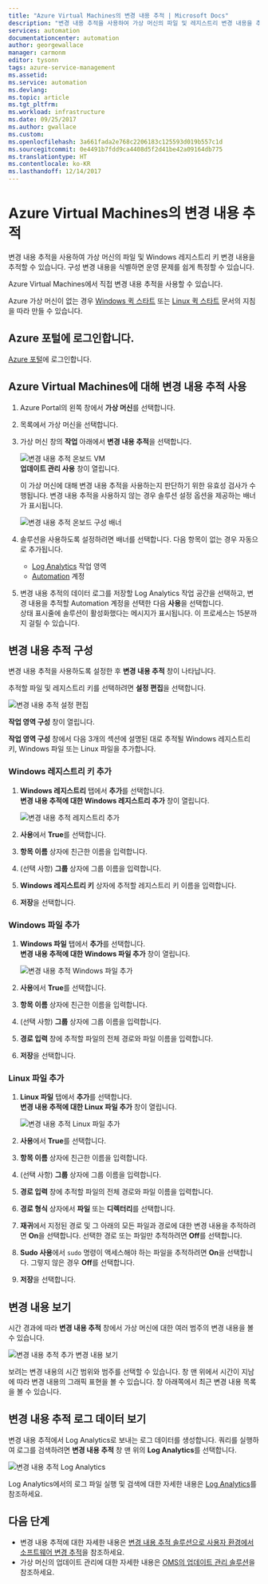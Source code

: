 ```yaml
---
title: "Azure Virtual Machines의 변경 내용 추적 | Microsoft Docs"
description: "변경 내용 추적을 사용하여 가상 머신의 파일 및 레지스트리 변경 내용을 추적합니다."
services: automation
documentationcenter: automation
author: georgewallace
manager: carmonm
editor: tysonn
tags: azure-service-management
ms.assetid: 
ms.service: automation
ms.devlang: 
ms.topic: article
ms.tgt_pltfrm: 
ms.workload: infrastructure
ms.date: 09/25/2017
ms.author: gwallace
ms.custom: 
ms.openlocfilehash: 3a661fada2e768c2206183c125593d019b557c1d
ms.sourcegitcommit: 0e4491b7fdd9ca4408d5f2d41be42a09164db775
ms.translationtype: HT
ms.contentlocale: ko-KR
ms.lasthandoff: 12/14/2017
---
```

# <a name="track-changes-in-your-azure-virtual-machines"></a>Azure Virtual Machines의 변경 내용 추적

변경 내용 추적을 사용하여 가상 머신의 파일 및 Windows 레지스트리 키 변경 내용을 추적할 수 있습니다. 구성 변경 내용을 식별하면 운영 문제를 쉽게 특정할 수 있습니다.

Azure Virtual Machines에서 직접 변경 내용 추적을 사용할 수 있습니다.

Azure 가상 머신이 없는 경우 [Windows 퀵 스타트](../virtual-machines/windows/quick-create-portal.md) 또는 [Linux 퀵 스타트](../virtual-machines/linux/quick-create-portal.md) 문서의 지침을 따라 만들 수 있습니다.

## <a name="sign-in-to-the-azure-portal"></a>Azure 포털에 로그인합니다.
[Azure 포털](https://portal.azure.com/)에 로그인합니다.

## <a name="enable-change-tracking-for-an-azure-virtual-machine"></a>Azure Virtual Machines에 대해 변경 내용 추적 사용

1. Azure Portal의 왼쪽 창에서 **가상 머신**를 선택합니다.
2. 목록에서 가상 머신을 선택합니다.
3. 가상 머신 창의 **작업** 아래에서 **변경 내용 추적**을 선택합니다. 

   ![변경 내용 추적 온보드 VM](./media/automation-vm-change-tracking/change-onboard-vm-blade.png)  
    **업데이트 관리 사용** 창이 열립니다.

    이 가상 머신에 대해 변경 내용 추적을 사용하는지 판단하기 위한 유효성 검사가 수행됩니다. 변경 내용 추적을 사용하지 않는 경우 솔루션 설정 옵션을 제공하는 배너가 표시됩니다.

   ![변경 내용 추적 온보드 구성 배너](./media/automation-vm-change-tracking/change-onboard-banner.png)

4. 솔루션을 사용하도록 설정하려면 배너를 선택합니다. 다음 항목이 없는 경우 자동으로 추가됩니다.

   * [Log Analytics](../log-analytics/log-analytics-overview.md) 작업 영역
   * [Automation](../automation/automation-offering-get-started.md) 계정

5. 변경 내용 추적의 데이터 로그를 저장할 Log Analytics 작업 공간을 선택하고, 변경 내용을 추적할 Automation 계정을 선택한 다음 **사용**을 선택합니다.  
    상태 표시줄에 솔루션이 활성화했다는 메시지가 표시됩니다. 이 프로세스는 15분까지 걸릴 수 있습니다.

## <a name="configure-change-tracking"></a>변경 내용 추적 구성

변경 내용 추적을 사용하도록 설정한 후 **변경 내용 추적** 창이 나타납니다. 

추적할 파일 및 레지스트리 키를 선택하려면 **설정 편집**을 선택합니다.

   ![변경 내용 추적 설정 편집](./media/automation-vm-change-tracking/change-edit-settings.png)

   **작업 영역 구성** 창이 열립니다. 

**작업 영역 구성** 창에서 다음 3개의 섹션에 설명된 대로 추적될 Windows 레지스트리 키, Windows 파일 또는 Linux 파일을 추가합니다.

### <a name="add-a-windows-registry-key"></a>Windows 레지스트리 키 추가

1. **Windows 레지스트리** 탭에서 **추가**를 선택합니다.  
    **변경 내용 추적에 대한 Windows 레지스트리 추가** 창이 열립니다.

   ![변경 내용 추적 레지스트리 추가](./media/automation-vm-change-tracking/change-add-registry.png)

2. **사용**에서 **True**를 선택합니다.
3. **항목 이름** 상자에 친근한 이름을 입력합니다.
4. (선택 사항) **그룹** 상자에 그룹 이름을 입력합니다.
5. **Windows 레지스트리 키** 상자에 추적할 레지스트리 키 이름을 입력합니다.
6. **저장**을 선택합니다.

### <a name="add-a-windows-file"></a>Windows 파일 추가

1. **Windows 파일** 탭에서 **추가**를 선택합니다.  
    **변경 내용 추적에 대한 Windows 파일 추가** 창이 열립니다.

   ![변경 내용 추적 Windows 파일 추가](./media/automation-vm-change-tracking/change-add-win-file.png)

2. **사용**에서 **True**를 선택합니다.
3. **항목 이름** 상자에 친근한 이름을 입력합니다.
4. (선택 사항) **그룹** 상자에 그룹 이름을 입력합니다.
5. **경로 입력** 창에 추적할 파일의 전체 경로와 파일 이름을 입력합니다.
6. **저장**을 선택합니다.

### <a name="add-a-linux-file"></a>Linux 파일 추가

1. **Linux 파일** 탭에서 **추가**를 선택합니다.  
    **변경 내용 추적에 대한 Linux 파일 추가** 창이 열립니다.

   ![변경 내용 추적 Linux 파일 추가](./media/automation-vm-change-tracking/change-add-linux-file.png)

2. **사용**에서 **True**를 선택합니다.
3. **항목 이름** 상자에 친근한 이름을 입력합니다.
4. (선택 사항) **그룹** 상자에 그룹 이름을 입력합니다.
5. **경로 입력** 창에 추적할 파일의 전체 경로와 파일 이름을 입력합니다.
6. **경로 형식** 상자에서 **파일** 또는 **디렉터리**를 선택합니다.
7. **재귀**에서 지정된 경로 및 그 아래의 모든 파일과 경로에 대한 변경 내용을 추적하려면 **On**을 선택합니다. 선택한 경로 또는 파일만 추적하려면 **Off**를 선택합니다.
8. **Sudo 사용**에서 `sudo` 명령이 액세스해야 하는 파일을 추적하려면 **On**을 선택합니다. 그렇지 않은 경우 **Off**를 선택합니다.
9. **저장**을 선택합니다.

## <a name="view-changes"></a>변경 내용 보기

시간 경과에 따라 **변경 내용 추적** 창에서 가상 머신에 대한 여러 범주의 변경 내용을 볼 수 있습니다.

   ![변경 내용 추적 추가 변경 내용 보기](./media/automation-vm-change-tracking/change-view-changes.png)

보려는 변경 내용의 시간 범위와 범주를 선택할 수 있습니다. 창 맨 위에서 시간이 지남에 따라 변경 내용의 그래픽 표현을 볼 수 있습니다. 창 아래쪽에서 최근 변경 내용 목록을 볼 수 있습니다.

## <a name="view-change-tracking-log-data"></a>변경 내용 추적 로그 데이터 보기

변경 내용 추적에서 Log Analytics로 보내는 로그 데이터를 생성합니다. 쿼리를 실행하여 로그를 검색하려면 **변경 내용 추적** 창 맨 위의 **Log Analytics**를 선택합니다.

   ![변경 내용 추적 Log Analytics ](./media/automation-vm-change-tracking/change-log-analytics.png)

Log Analytics에서의 로그 파일 실행 및 검색에 대한 자세한 내용은 [Log Analytics](../log-analytics/log-analytics-overview.md)를 참조하세요.

## <a name="next-steps"></a>다음 단계

* 변경 내용 추적에 대한 자세한 내용은 [변경 내용 추적 솔루션으로 사용자 환경에서 소프트웨어 변경 추적](../log-analytics/log-analytics-change-tracking.md)을 참조하세요.
* 가상 머신의 업데이트 관리에 대한 자세한 내용은 [OMS의 업데이트 관리 솔루션](../operations-management-suite/oms-solution-update-management.md)을 참조하세요.
